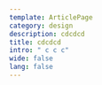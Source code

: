 ```yaml
---
template: ArticlePage
category: design
description: cdcdcd
title: cdcdcd
intro: " c c c"
wide: false
lang: false
---
```


